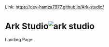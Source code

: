 Link: https://dev-hamza7977.github.io/Ark-studio/
# Ark Studio![ark studio](https://user-images.githubusercontent.com/85806118/186515010-08e9c365-941a-4d09-815a-4368ac6ede8b.png)
Landing Page
